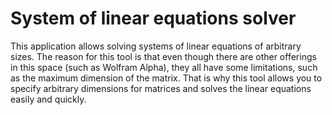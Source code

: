 # System of linear equations solver

This application allows solving systems of linear equations of arbitrary sizes.
The reason for this tool is that even though there are other offerings in this space (such as Wolfram Alpha), they all have some limitations, such as the maximum dimension of the matrix. That is why this tool allows you to specify arbitrary dimensions for matrices
and solves the linear equations easily and quickly.
